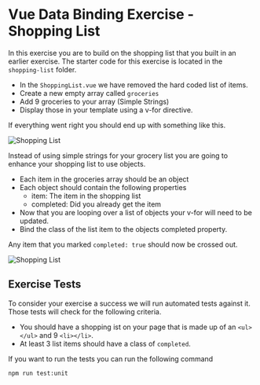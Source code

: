 # Vue Data Binding Exercise - Shopping List

In this exercise you are to build on the shopping list that you built in an earlier exercise. The starter code for this exercise is located in the `shopping-list` folder. 

* In the `ShoppingList.vue` we have removed the hard coded list of items. 
* Create a new empty array called `groceries`
* Add 9 groceries to your array (Simple Strings)
* Display those in your template using a v-for directive. 

If everything went right you should end up with something like this. 

![Shopping List](img/shopping-list-simple.png)

Instead of using simple strings for your grocery list you are going to enhance your shopping list to use objects. 

* Each item in the groceries array should be an object
* Each object should contain the following properties
    * item: The item in the shopping list
    * completed: Did you already get the item
* Now that you are looping over a list of objects your v-for will need to be updated. 
* Bind the class of the list item to the objects completed property. 

Any item that you marked `completed: true` should now be crossed out. 

![Shopping List](img/shopping-list-objects.png)


## Exercise Tests

To consider your exercise a success we will run automated tests against it. Those tests will check for the following criteria.

* You should have a shopping ist on your page that is made up of an `<ul></ul>` and 9 `<li></li>`.
* At least 3 list items should have a class of `completed`.

If you want to run the tests you can run the following command

```bash
npm run test:unit
```